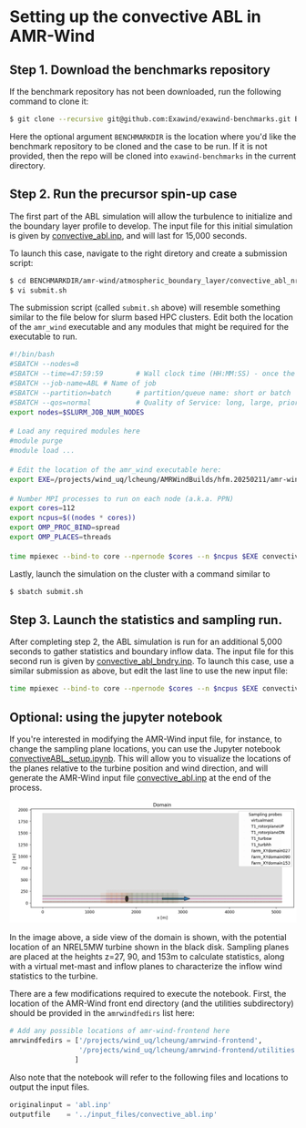 # Setting up the convective ABL in AMR-Wind

## Step 1.  Download the benchmarks repository

If the benchmark repository has not been downloaded, run the following command to clone it:  

```bash
$ git clone --recursive git@github.com:Exawind/exawind-benchmarks.git BENCHMARKDIR
```
    
Here the optional argument `BENCHMARKDIR` is the location where you'd like the benchmark repository to be cloned and the case to be run.  If it is not provided, then the repo will be cloned into `exawind-benchmarks` in the current directory.
    

## Step 2.  Run the precursor spin-up case

The first part of the ABL simulation will allow the turbulence to initialize and the boundary layer profile to develop.  The input file for this initial simulation is given by [convective_abl.inp](../input_files/convective_abl.inp), and will last for 15,000 seconds.
    
To launch this case, navigate to the right diretory and create a submission script:
    
```bash
$ cd BENCHMARKDIR/amr-wind/atmospheric_boundary_layer/convective_abl_nrel5mw/input_files
$ vi submit.sh
```

The submission script (called `submit.sh` above) will resemble something similar to the file below for slurm based HPC clusters.   Edit both the location of the `amr_wind` executable and any modules that might be required for the executable to run.
    
```bash
#!/bin/bash
#SBATCH --nodes=8
#SBATCH --time=47:59:59        # Wall clock time (HH:MM:SS) - once the job exceeds this time, the job will be terminated (default is 5 minutes)
#SBATCH --job-name=ABL # Name of job
#SBATCH --partition=batch      # partition/queue name: short or batch
#SBATCH --qos=normal           # Quality of Service: long, large, priority or normal 
export nodes=$SLURM_JOB_NUM_NODES

# Load any required modules here
#module purge
#module load ...

# Edit the location of the amr_wind executable here:
export EXE=/projects/wind_uq/lcheung/AMRWindBuilds/hfm.20250211/amr-wind/build/amr_wind

# Number MPI processes to run on each node (a.k.a. PPN)
export cores=112
export ncpus=$((nodes * cores))
export OMP_PROC_BIND=spread 
export OMP_PLACES=threads

time mpiexec --bind-to core --npernode $cores --n $ncpus $EXE convective_abl.inp 
```

Lastly, launch the simulation on the cluster with a command similar to
    
```bash
$ sbatch submit.sh
```

## Step 3.  Launch the statistics and sampling run.

After completing step 2, the ABL simulation is run for an additional 5,000 seconds to gather statistics and boundary inflow data.  The input file for this second run is given by [convective_abl_bndry.inp](../input_files/convective_abl_bndry.inp).  To launch this case, use a similar submission as above, but edit the last line to use the new input file:

```bash
time mpiexec --bind-to core --npernode $cores --n $ncpus $EXE convective_abl_bndry.inp 
```


## Optional: using the jupyter notebook

If you're interested in modifying the AMR-Wind input file, for instance, to change the sampling plane locations, you can use the Jupyter notebook [convectiveABL_setup.ipynb](convectiveABL_setup.ipynb).  This will allow you to visualize the locations of the planes relative to the turbine position and wind direction, and will generate the AMR-Wind input file [convective_abl.inp](../input_files/convective_abl.inp) at the end of the process.

![ABL domain side view](../results/images/convectiveABL_sideview.png)

In the image above, a side view of the domain is shown, with the potential location of an NREL5MW turbine shown in the black disk.  Sampling planes are placed at the heights z=27, 90, and 153m to calculate statistics, along with a virtual met-mast and inflow planes to characterize the inflow wind statistics to the turbine.

There are a few modifications required to execute the notebook.  First, the location of the AMR-Wind front end directory (and the utilities subdirectory) should be provided in the `amrwindfedirs` list here: 

```python
# Add any possible locations of amr-wind-frontend here
amrwindfedirs = ['/projects/wind_uq/lcheung/amrwind-frontend',
                 '/projects/wind_uq/lcheung/amrwind-frontend/utilities',
                ]
```

Also note that the notebook will refer to the following files and locations to output the input files.

```python
originalinput = 'abl.inp'
outputfile    = '../input_files/convective_abl.inp'
```
